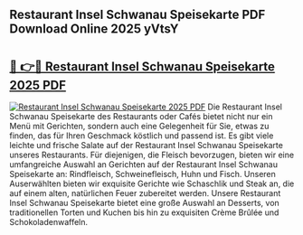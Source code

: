 ## Restaurant Insel Schwanau Speisekarte PDF Download Online 2025 yVtsY

# <h2><a href="http://gc5kkdn.nevu.top/?p=Restaurant+Insel+Schwanau+Speisekarte">🔗 👉🔴 Restaurant Insel Schwanau Speisekarte 2025 PDF</a></h2>

[![Restaurant Insel Schwanau Speisekarte 2025 PDF](https://i.imgur.com/dBaPXMq.png)](http://gc5kkdn.nevu.top/?p=Restaurant+Insel+Schwanau+Speisekarte)
Die Restaurant Insel Schwanau Speisekarte des Restaurants oder Cafés bietet nicht nur ein Menü mit Gerichten, sondern auch eine Gelegenheit für Sie, etwas zu finden, das für Ihren Geschmack köstlich und passend ist. Es gibt viele leichte und frische Salate auf der Restaurant Insel Schwanau Speisekarte unseres Restaurants. Für diejenigen, die Fleisch bevorzugen, bieten wir eine umfangreiche Auswahl an Gerichten auf der Restaurant Insel Schwanau Speisekarte an: Rindfleisch, Schweinefleisch, Huhn und Fisch. Unseren Auserwählten bieten wir exquisite Gerichte wie Schaschlik und Steak an, die auf einem alten, natürlichen Feuer zubereitet werden. Unsere Restaurant Insel Schwanau Speisekarte bietet eine große Auswahl an Desserts, von traditionellen Torten und Kuchen bis hin zu exquisiten Crème Brûlée und Schokoladenwaffeln.
